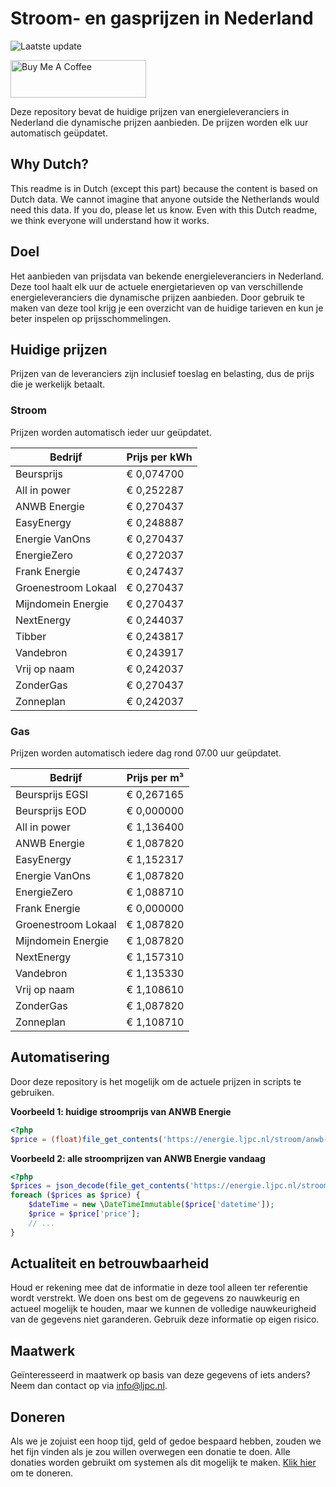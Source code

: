 # Stroom- en gasprijzen in Nederland

![Laatste update](https://img.shields.io/badge/laatste%20update-2024--01--28%2018%3A00%20CET-brightgreen)

<a href="https://www.buymeacoffee.com/Lars-" target="_blank"><img src="https://cdn.buymeacoffee.com/buttons/v2/default-orange.png" alt="Buy Me A Coffee" height="60" style="height: 60px !important;width: 217px !important;" ></a>

Deze repository bevat de huidige prijzen van energieleveranciers in Nederland die dynamische prijzen aanbieden. De prijzen worden elk uur automatisch geüpdatet.

## Why Dutch?

This readme is in Dutch (except this part) because the content is based on Dutch data. We cannot imagine that anyone outside the Netherlands would need this data. If you do, please let us know. Even with this Dutch readme, we think
everyone will understand how it works.

## Doel

Het aanbieden van prijsdata van bekende energieleveranciers in Nederland. Deze tool haalt elk uur de actuele energietarieven op van verschillende energieleveranciers die dynamische prijzen aanbieden. Door gebruik te maken van deze tool
krijg je een overzicht van de huidige tarieven en kun je beter inspelen op prijsschommelingen.

## Huidige prijzen

Prijzen van de leveranciers zijn inclusief toeslag en belasting, dus de prijs die je werkelijk betaalt.

### Stroom

Prijzen worden automatisch ieder uur geüpdatet.

 Bedrijf | Prijs per kWh 
---------|---------------
Beursprijs | € 0,074700
All in power | € 0,252287
ANWB Energie | € 0,270437
EasyEnergy | € 0,248887
Energie VanOns | € 0,270437
EnergieZero | € 0,272037
Frank Energie | € 0,247437
Groenestroom Lokaal | € 0,270437
Mijndomein Energie | € 0,270437
NextEnergy | € 0,244037
Tibber | € 0,243817
Vandebron | € 0,243917
Vrij op naam | € 0,242037
ZonderGas | € 0,270437
Zonneplan | € 0,242037


### Gas

Prijzen worden automatisch iedere dag rond 07.00 uur geüpdatet.

 Bedrijf | Prijs per m³ 
---------|--------------
Beursprijs EGSI | € 0,267165
Beursprijs EOD | € 0,000000
All in power | € 1,136400
ANWB Energie | € 1,087820
EasyEnergy | € 1,152317
Energie VanOns | € 1,087820
EnergieZero | € 1,088710
Frank Energie | € 0,000000
Groenestroom Lokaal | € 1,087820
Mijndomein Energie | € 1,087820
NextEnergy | € 1,157310
Vandebron | € 1,135330
Vrij op naam | € 1,108610
ZonderGas | € 1,087820
Zonneplan | € 1,108710


## Automatisering

Door deze repository is het mogelijk om de actuele prijzen in scripts te gebruiken.

**Voorbeeld 1: huidige stroomprijs van ANWB Energie**

```php
<?php
$price = (float)file_get_contents('https://energie.ljpc.nl/stroom/anwb-energie-nu.txt');

```

**Voorbeeld 2: alle stroomprijzen van ANWB Energie vandaag**

```php
<?php
$prices = json_decode(file_get_contents('https://energie.ljpc.nl/stroom/all-in-power-vandaag.json'),true);
foreach ($prices as $price) {
    $dateTime = new \DateTimeImmutable($price['datetime']);
    $price = $price['price'];
    // ...
}
```

## Actualiteit en betrouwbaarheid

Houd er rekening mee dat de informatie in deze tool alleen ter referentie wordt verstrekt. We doen ons best om de gegevens zo nauwkeurig en actueel mogelijk te houden, maar we kunnen de volledige nauwkeurigheid van de gegevens niet
garanderen. Gebruik deze informatie op eigen risico.

## Maatwerk

Geïnteresseerd in maatwerk op basis van deze gegevens of iets anders? Neem dan contact op
via [info@ljpc.nl](mailto:info@ljpc.nl?subject=Energie%20prijzen).

## Doneren

Als we je zojuist een hoop tijd, geld of gedoe bespaard hebben, zouden we het fijn vinden als je zou willen overwegen een
donatie te doen. Alle donaties worden gebruikt om systemen als dit mogelijk te
maken. [Klik hier](https://www.buymeacoffee.com/Lars-) om te doneren.
